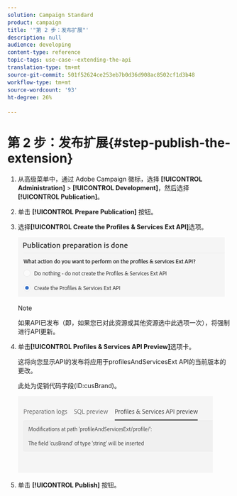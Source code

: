 ```yaml
---
solution: Campaign Standard
product: campaign
title: '"第 2 步：发布扩展"'
description: null
audience: developing
content-type: reference
topic-tags: use-case--extending-the-api
translation-type: tm+mt
source-git-commit: 501f52624ce253eb7b0d36d908ac8502cf1d3b48
workflow-type: tm+mt
source-wordcount: '93'
ht-degree: 26%

---
```



# 第 2 步：发布扩展{#step-publish-the-extension}

1. 从高级菜单中，通过 Adobe Campaign 徽标，选择 **[!UICONTROL Administration]** > **[!UICONTROL Development]**，然后选择 **[!UICONTROL Publication]**。
1. 单击 **[!UICONTROL Prepare Publication]** 按钮。
1. 选择&#x200B;**[!UICONTROL Create the Profiles & Services Ext API]**&#x200B;选项。

   ![](assets/create-profile-and-services-api.png)

   >[!NOTE]
   >
   >如果API已发布（即，如果您已对此资源或其他资源选中此选项一次），将强制进行API更新。

1. 单击&#x200B;**[!UICONTROL Profiles & Services API Preview]**&#x200B;选项卡。

   这将向您显示API的发布将应用于profilesAndServicesExt API的当前版本的更改。

   此处为促销代码字段(ID:cusBrand)。

   ![](assets/extendpandsapi_diff.png)

1. 单击 **[!UICONTROL Publish]** 按钮。


